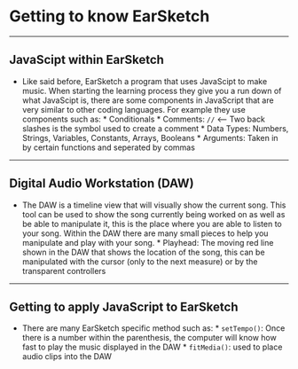 # Getting to know EarSketch
---
## JavaScipt within EarSketch

* Like said before, EarSketch a program that uses JavaScipt to make music. When starting the learning process they give you a run down of what JavaScipt is, there are some components in JavaScript that are very similar to other coding languages. For example they use components such as:
            * Conditionals
            * Comments: `//` <-- Two back slashes is the symbol used to create a comment
            * Data Types: Numbers, Strings, Variables, Constants, Arrays, Booleans
            * Arguments: Taken in by certain functions and seperated by commas 

---

## Digital Audio Workstation (DAW)
* The DAW is a timeline view that will visually show the current song. This tool can be used to show the song currently being worked on as well as be able to manipulate it, this is the place where you are able to listen to your song. Within the DAW there are many small pieces to help you manipulate and play with your song.
        * Playhead: The moving red line shown in the DAW that shows the location of the song, this can be manipulated with the cursor (only to the next measure) or by the transparent controllers

---
## Getting to apply JavaScript to EarSketch
* There are many EarSketch specific method such as:
        * `setTempo()`: Once there is a number within the parenthesis, the computer will know how fast to play the music displayed in the DAW
        * `fitMedia()`: used to place audio clips into the DAW
